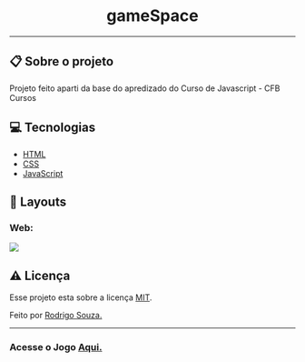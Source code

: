<h1 align="center">gameSpace</h1>
<hr>
<h2>📋 Sobre o projeto</h2>
<p>Projeto feito aparti da base do apredizado do Curso de Javascript - CFB Cursos</p>
 <h2 id="techs"> 💻 Tecnologias</h2>

- [HTML]()
- [CSS]()
- [JavaScript]()


<h2>🎨 Layouts</h2>
<h3>Web:</h3>
<img src="images/jj.gif">

<h2 id="licenca"> ⚠️  Licença</h2>

Esse projeto esta sobre a licença [MIT](https://github.com/Rodrigo-Souza-DEV/gameSpace/blob/master/LICENSE).
<p>Feito por <a href="https://github.com/Rodrigo-Souza-DEV">Rodrigo Souza.</a></p>
<hr>
<h3>Acesse o Jogo <a href='https://rodrigo-souza-dev.github.io/gameSpace/'>Aqui.</a></h3>
